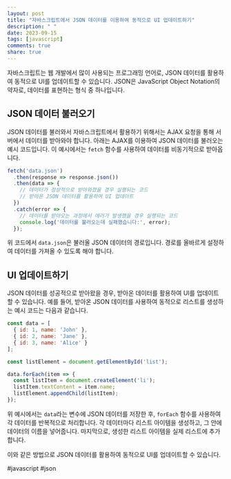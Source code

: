 ```yaml
---
layout: post
title: "자바스크립트에서 JSON 데이터를 이용하여 동적으로 UI 업데이트하기"
description: " "
date: 2023-09-15
tags: [javascript]
comments: true
share: true
---
```


자바스크립트는 웹 개발에서 많이 사용되는 프로그래밍 언어로, JSON 데이터를 활용하여 동적으로 UI를 업데이트할 수 있습니다. JSON은 JavaScript Object Notation의 약자로, 데이터를 표현하는 형식 중 하나입니다.

## JSON 데이터 불러오기

JSON 데이터를 불러와서 자바스크립트에서 활용하기 위해서는 AJAX 요청을 통해 서버에서 데이터를 받아와야 합니다. 아래는 AJAX를 이용하여 JSON 데이터를 불러오는 예시 코드입니다. 이 예시에서는 `fetch` 함수를 사용하여 데이터를 비동기적으로 받아옵니다.

```javascript
fetch('data.json')
  .then(response => response.json())
  .then(data => {
    // 데이터가 정상적으로 받아와졌을 경우 실행되는 코드
    // 받아온 JSON 데이터를 활용하여 UI 업데이트
  })
  .catch(error => {
    // 데이터를 받아오는 과정에서 에러가 발생했을 경우 실행되는 코드
    console.log('데이터를 불러오는데 실패했습니다:', error);
  });
```

위 코드에서 `data.json`은 불러올 JSON 데이터의 경로입니다. 경로를 올바르게 설정하여 데이터를 가져올 수 있도록 해야 합니다.

## UI 업데이트하기

JSON 데이터를 성공적으로 받아왔을 경우, 받아온 데이터를 활용하여 UI를 업데이트할 수 있습니다. 예를 들어, 받아온 JSON 데이터를 사용하여 동적으로 리스트를 생성하는 예시 코드는 다음과 같습니다.

```javascript
const data = [
  { id: 1, name: 'John' },
  { id: 2, name: 'Jane' },
  { id: 3, name: 'Alice' }
];

const listElement = document.getElementById('list');

data.forEach(item => {
  const listItem = document.createElement('li');
  listItem.textContent = item.name;
  listElement.appendChild(listItem);
});
```

위 예시에서는 `data`라는 변수에 JSON 데이터를 저장한 후, `forEach` 함수를 사용하여 각 데이터를 반복적으로 처리합니다. 각 데이터마다 리스트 아이템을 생성하고, 그 안에 데이터의 이름을 넣어줍니다. 마지막으로, 생성한 리스트 아이템을 실제 리스트에 추가합니다.

이와 같은 방법으로 JSON 데이터를 활용하여 동적으로 UI를 업데이트할 수 있습니다.

#javascript #json